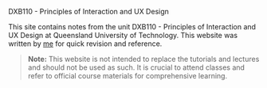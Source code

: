  DXB110 - Principles of Interaction and UX Design

This site contains notes from the unit DXB110 - Principles of Interaction and UX Design at Queensland University of Technology. This website was written by [me](https://github.com/peachnono) for quick revision and reference.

> **Note:** This website is not intended to replace the tutorials and lectures and should not be used as such. It is crucial to attend classes and refer to official course materials for comprehensive learning.
